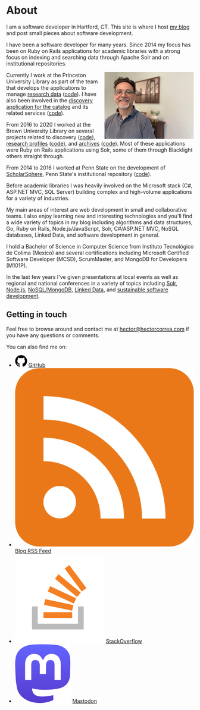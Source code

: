 # About
I am a software developer in Hartford, CT. This site is where I host [my blog](/blog/) and post small pieces about software development.

I have been a software developer for many years. Since 2014 my focus has been on Ruby on Rails applications for academic libraries with a strong focus on indexing and searching data through Apache Solr and on institutional repositories.

<img style="float:right;" alt="" src="/public/hectorcorrea.jpg" />

Currently I work at the Princeton University Library as part of the team that develops the applications to manage [research data](https://datacommons.princeton.edu/discovery/) ([code](https://github.com/pulibrary/pdc_discovery/)). I have also been involved in the [discovery application for the catalog](https://catalog.princeton.edu/) and its related services ([code](https://github.com/pulibrary/bibdata)).

From 2016 to 2020 I worked at the Brown University Library on several projects related to discovery ([code](https://github.com/Brown-University-Library/bul-search)), [research profiles](https://vivo.brown.edu/) ([code](https://github.com/Brown-University-Library/vivo-on-rails)), and [archives](https://www.riamco.org/) ([code](https://github.com/Brown-University-Library/riamco)). Most of these applications were Ruby on Rails applications using Solr, some of them through Blacklight others straight through.

From 2014 to 2016 I worked at Penn State on the development of [ScholarSphere](https://scholarsphere.psu.edu/), Penn State&#39;s institutional repository ([code](https://github.com/psu-stewardship/scholarsphere)).

Before academic libraries I was heavily involved on the Microsoft stack (C#, ASP.NET MVC, SQL Server) building complex and high-volume applications for a variety of industries.

My main areas of interest are web development in small and collaborative teams. I also enjoy learning new and interesting technologies and you'll find a wide variety of topics in my blog including algorithms and data structures, Go, Ruby on Rails, Node.js/JavaScript, Solr, C#/ASP.NET MVC, NoSQL databases, Linked Data, and software development in general.

I hold a Bachelor of Science in Computer Science from Instituto Tecnológico de Colima (Mexico) and several certifications including Microsoft Certified Software Developer (MCSD), ScrumMaster, and MongoDB for Developers (M101P).

In the last few years I've given presentations at local events as well as regional and national conferences in a variety of topics including [Solr](https://github.com/hectorcorrea/solr-for-newbies), [Node.js](/blog/introduction-to-node-js/51), [NoSQL/MongoDB](https://www.slideshare.net/hectorwashere/introduction-to-nosql-with-mongodb), [Linked Data](/blog/introduction-to-ldp/67), and [sustainable software development](/blog/build-your-own-software/70).


## Getting in touch

Feel free to browse around and contact me at [hector@hectorcorrea.com](mailto:hector@hectorcorrea.com) if you have any questions or comments.

You can also find me on:

* <img class="socialLogo" alt="" src="/public/github.svg" /> [GitHub](https://github.com/hectorcorrea)
* <img class="socialLogo" alt="" src="/public/rss.svg" /> [Blog RSS Feed](blog/rss)
* <img class="socialLogo" alt="" src="/public/stackoverflow.svg" /> [StackOverflow](https://stackoverflow.com/users/446681/hector-correa)
* <img class="socialLogo" alt="" src="/public/mastodon.svg" /> [Mastodon](https://mastodon.social/@hectorjcorrea)
